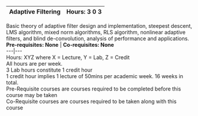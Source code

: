 **Adaptive Filtering** | **Hours: 3 0 3**  
---|---  
Basic theory of adaptive filter design and implementation, steepest descent, LMS algorithm, mixed norm algorithms, RLS algorithm, nonlinear adaptive filters, and blind de-convolution, analysis of performance and applications.
**Pre-requisites: None** | **Co-requisites: None**  
---|---  
Hours: XYZ where X = Lecture, Y = Lab, Z = Credit  
All hours are per week.  
3 Lab hours constitute 1 credit hour  
1 credit hour implies 1 lecture of 50mins per academic week. 16 weeks in total.  
Pre-Requisite courses are courses required to be completed before this course may be taken  
Co-Requisite courses are courses required to be taken along with this course
